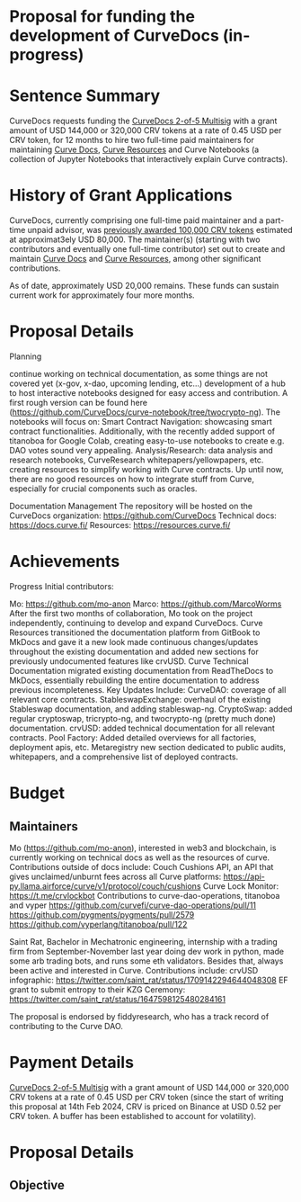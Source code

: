 # Proposal for funding the development of CurveDocs (in-progress)

# Sentence Summary

CurveDocs requests funding the [CurveDocs 2-of-5 Multisig](https://app.safe.global/settings/setup?safe=eth:0x960B77DAf61Ac184D396db23A77Ec391c9454605) with a grant amount of USD 144,000 or 320,000 CRV tokens at a rate of 0.45 USD per CRV token, for 12 months to hire two full-time paid maintainers for maintaining [Curve Docs](https://www.docs.curve.fi), [Curve Resources](https://www.resources.curve.fi) and Curve Notebooks (a collection of Jupyter Notebooks that interactively explain Curve contracts).

# History of Grant Applications

CurveDocs, currently comprising one full-time paid maintainer and a part-time unpaid advisor, was [previously awarded 100,000 CRV tokens](https://etherscan.io/tx/0xddfc04666662bc94ab00520020dbce5502f8168076b0752cdbeea861abcde9e4) estimated at approximat3ely USD 80,000. The maintainer(s) (starting with two contributors and eventually one full-time contributor) set out to create and maintain [Curve Docs](https://www.docs.curve.fi) and [Curve Resources](https://www.resources.curve.fi), among other significant contributions.

As of date, approximately USD 20,000 remains. These funds can sustain current work for approximately four more months.

# Proposal Details


Planning

continue working on technical documentation, as some things are not covered yet (x-gov, x-dao, upcoming lending, etc…)
development of a hub to host interactive notebooks designed for easy access and contribution. A first rough version can be found here (https://github.com/CurveDocs/curve-notebook/tree/twocrypto-ng). The notebooks will focus on:
Smart Contract Navigation: showcasing smart contract functionalities. Additionally, with the recently added support of titanoboa for Google Colab, creating easy-to-use notebooks to create e.g. DAO votes sound very appealing.
Analysis/Research:  data analysis and research notebooks, CurveResearch whitepapers/yellowpapers, etc.
creating resources to simplify working with Curve contracts. Up until now, there are no good resources on how to integrate stuff from Curve, especially for crucial components such as oracles.

Documentation Management
The repository will be hosted on the CurveDocs organization: https://github.com/CurveDocs 
Technical docs: https://docs.curve.fi/ 
Resources: https://resources.curve.fi/ 


# Achievements

Progress
Initial contributors:

Mo: https://github.com/mo-anon
Marco: https://github.com/MarcoWorms
After the first two months of collaboration, Mo took on the project independently, continuing to develop and expand CurveDocs.
Curve Resources
transitioned the documentation platform from GitBook to MkDocs and gave it a new look
made continuous changes/updates throughout the existing documentation and added new sections for previously undocumented features like crvUSD.
Curve Technical Documentation
migrated existing documentation from ReadTheDocs to MkDocs, essentially rebuilding the entire documentation to address previous incompleteness.
Key Updates Include:
CurveDAO: coverage of all relevant core contracts.
StableswapExchange: overhaul of the existing Stableswap documentation, and adding stableswap-ng.
CryptoSwap: added regular cryptoswap, tricrypto-ng, and twocrypto-ng (pretty much done) documentation.
crvUSD: added technical documentation for all relevant contracts.
Pool Factory: Added detailed overviews for all factories, deployment apis, etc.
Metaregistry 
new section dedicated to public audits, whitepapers, and a comprehensive list of deployed contracts.


# Budget

## Maintainers

Mo (https://github.com/mo-anon), interested in web3 and blockchain, is currently working on technical docs as well as the resources of curve. Contributions outside of docs include:
Couch Cushions API, an API that gives unclaimed/unburnt fees across all Curve platforms: https://api-py.llama.airforce/curve/v1/protocol/couch/cushions
Curve Lock Monitor: https://t.me/crvlockbot
Contributions to curve-dao-operations, titanoboa and vyper
https://github.com/curvefi/curve-dao-operations/pull/11
https://github.com/pygments/pygments/pull/2579
https://github.com/vyperlang/titanoboa/pull/122

Saint Rat, Bachelor in Mechatronic engineering, internship with a trading firm from September-November last year doing dev work in python, made some arb trading bots, and runs some eth validators. Besides that, always been active and interested in Curve. Contributions include:
crvUSD infographic: https://twitter.com/saint_rat/status/1709142294644048308 
EF grant to submit entropy to their KZG Ceremony: https://twitter.com/saint_rat/status/1647598125480284161 

The proposal is endorsed by fiddyresearch, who has a track record of contributing to the Curve DAO.



# Payment Details

[CurveDocs 2-of-5 Multisig](https://app.safe.global/settings/setup?safe=eth:0x960B77DAf61Ac184D396db23A77Ec391c9454605) with a grant amount of USD 144,000 or 320,000 CRV tokens at a rate of 0.45 USD per CRV token (since the start of writing this proposal at 14th Feb 2024, CRV is priced on Binance at USD 0.52 per CRV token. A buffer has been established to account for volatility).

# Proposal Details

## Objective
